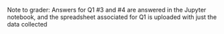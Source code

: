 Note to grader: Answers for Q1 #3 and #4 are answered in the Jupyter notebook, and the spreadsheet associated for Q1 is uploaded with just the data collected
